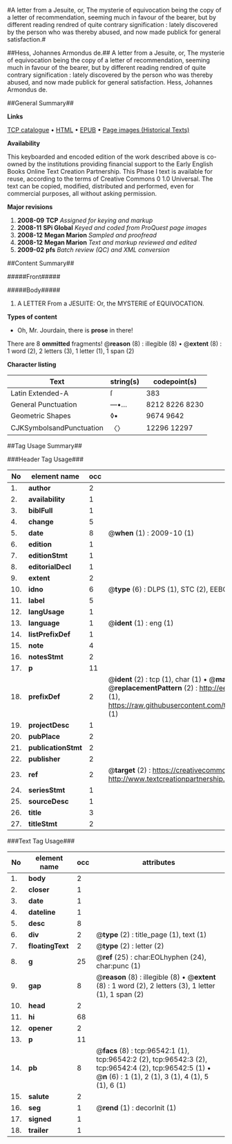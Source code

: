 #A letter from a Jesuite, or, The mysterie of equivocation being the copy of a letter of recommendation, seeming much in favour of the bearer, but by different reading rendred of quite contrary signification : lately discovered by the person who was thereby abused, and now made publick for general satisfaction.#

##Hess, Johannes Armondus de.##
A letter from a Jesuite, or, The mysterie of equivocation being the copy of a letter of recommendation, seeming much in favour of the bearer, but by different reading rendred of quite contrary signification : lately discovered by the person who was thereby abused, and now made publick for general satisfaction.
Hess, Johannes Armondus de.

##General Summary##

**Links**

[TCP catalogue](http://www.ota.ox.ac.uk/tcp/)  • 
[HTML](http://tei.it.ox.ac.uk/tcp/Texts-HTML/free/A43/A43465.html)  • 
[EPUB](http://tei.it.ox.ac.uk/tcp/Texts-EPUB/free/A43/A43465.epub) • 
[Page images (Historical Texts)](https://data.historicaltexts.jisc.ac.uk/view?pubId=eebo-13016539e&pageId=eebo-13016539e-96542-1)

**Availability**

This keyboarded and encoded edition of the
	       work described above is co-owned by the institutions
	       providing financial support to the Early English Books
	       Online Text Creation Partnership. This Phase I text is
	       available for reuse, according to the terms of Creative
	       Commons 0 1.0 Universal. The text can be copied,
	       modified, distributed and performed, even for
	       commercial purposes, all without asking permission.

**Major revisions**

1. __2008-09__ __TCP__ *Assigned for keying and markup*
1. __2008-11__ __SPi Global__ *Keyed and coded from ProQuest page images*
1. __2008-12__ __Megan Marion__ *Sampled and proofread*
1. __2008-12__ __Megan Marion__ *Text and markup reviewed and edited*
1. __2009-02__ __pfs__ *Batch review (QC) and XML conversion*

##Content Summary##

#####Front#####

#####Body#####

1. A LETTER From a JESUITE: Or, the MYSTERIE of EQUIVOCATION.

**Types of content**

  * Oh, Mr. Jourdain, there is **prose** in there!

There are 8 **ommitted** fragments! 
 @__reason__ (8) : illegible (8)  •  @__extent__ (8) : 1 word (2), 2 letters (3), 1 letter (1), 1 span (2)

**Character listing**


|Text|string(s)|codepoint(s)|
|---|---|---|
|Latin Extended-A|ſ|383|
|General Punctuation|—•…|8212 8226 8230|
|Geometric Shapes|◊▪|9674 9642|
|CJKSymbolsandPunctuation|〈〉|12296 12297|

##Tag Usage Summary##

###Header Tag Usage###

|No|element name|occ|attributes|
|---|---|---|---|
|1.|__author__|2||
|2.|__availability__|1||
|3.|__biblFull__|1||
|4.|__change__|5||
|5.|__date__|8| @__when__ (1) : 2009-10 (1)|
|6.|__edition__|1||
|7.|__editionStmt__|1||
|8.|__editorialDecl__|1||
|9.|__extent__|2||
|10.|__idno__|6| @__type__ (6) : DLPS (1), STC (2), EEBO-CITATION (1), OCLC (1), VID (1)|
|11.|__label__|5||
|12.|__langUsage__|1||
|13.|__language__|1| @__ident__ (1) : eng (1)|
|14.|__listPrefixDef__|1||
|15.|__note__|4||
|16.|__notesStmt__|2||
|17.|__p__|11||
|18.|__prefixDef__|2| @__ident__ (2) : tcp (1), char (1)  •  @__matchPattern__ (2) : ([0-9\-]+):([0-9IVX]+) (1), (.+) (1)  •  @__replacementPattern__ (2) : http://eebo.chadwyck.com/downloadtiff?vid=$1&page=$2 (1), https://raw.githubusercontent.com/textcreationpartnership/Texts/master/tcpchars.xml#$1 (1)|
|19.|__projectDesc__|1||
|20.|__pubPlace__|2||
|21.|__publicationStmt__|2||
|22.|__publisher__|2||
|23.|__ref__|2| @__target__ (2) : https://creativecommons.org/publicdomain/zero/1.0/ (1), http://www.textcreationpartnership.org/docs/. (1)|
|24.|__seriesStmt__|1||
|25.|__sourceDesc__|1||
|26.|__title__|3||
|27.|__titleStmt__|2||


###Text Tag Usage###

|No|element name|occ|attributes|
|---|---|---|---|
|1.|__body__|2||
|2.|__closer__|1||
|3.|__date__|1||
|4.|__dateline__|1||
|5.|__desc__|8||
|6.|__div__|2| @__type__ (2) : title_page (1), text (1)|
|7.|__floatingText__|2| @__type__ (2) : letter (2)|
|8.|__g__|25| @__ref__ (25) : char:EOLhyphen (24), char:punc (1)|
|9.|__gap__|8| @__reason__ (8) : illegible (8)  •  @__extent__ (8) : 1 word (2), 2 letters (3), 1 letter (1), 1 span (2)|
|10.|__head__|2||
|11.|__hi__|68||
|12.|__opener__|2||
|13.|__p__|11||
|14.|__pb__|8| @__facs__ (8) : tcp:96542:1 (1), tcp:96542:2 (2), tcp:96542:3 (2), tcp:96542:4 (2), tcp:96542:5 (1)  •  @__n__ (6) : 1 (1), 2 (1), 3 (1), 4 (1), 5 (1), 6 (1)|
|15.|__salute__|2||
|16.|__seg__|1| @__rend__ (1) : decorInit (1)|
|17.|__signed__|1||
|18.|__trailer__|1||
